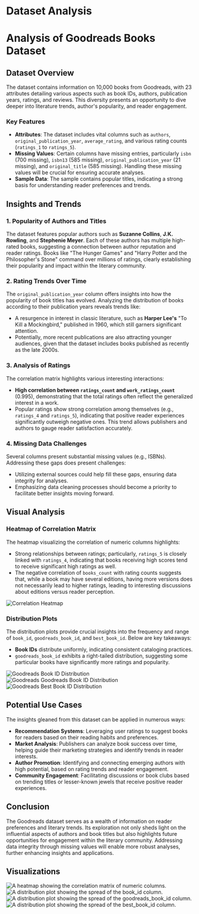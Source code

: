 # Dataset Analysis

# Analysis of Goodreads Books Dataset

## Dataset Overview
The dataset contains information on 10,000 books from Goodreads, with 23 attributes detailing various aspects such as book IDs, authors, publication years, ratings, and reviews. This diversity presents an opportunity to dive deeper into literature trends, author's popularity, and reader engagement.

### Key Features
- **Attributes**: The dataset includes vital columns such as `authors`, `original_publication_year`, `average_rating`, and various rating counts (`ratings_1` to `ratings_5`). 
- **Missing Values**: Certain columns have missing entries, particularly `isbn` (700 missing), `isbn13` (585 missing), `original_publication_year` (21 missing), and `original_title` (585 missing). Handling these missing values will be crucial for ensuring accurate analyses.
- **Sample Data**: The sample contains popular titles, indicating a strong basis for understanding reader preferences and trends.

## Insights and Trends

### 1. Popularity of Authors and Titles
The dataset features popular authors such as **Suzanne Collins**, **J.K. Rowling**, and **Stephenie Meyer**. Each of these authors has multiple high-rated books, suggesting a connection between author reputation and reader ratings. Books like "The Hunger Games" and "Harry Potter and the Philosopher's Stone" command over millions of ratings, clearly establishing their popularity and impact within the literary community.

### 2. Rating Trends Over Time
The `original_publication_year` column offers insights into how the popularity of book titles has evolved. Analyzing the distribution of books according to their publication years reveals trends like:
- A resurgence in interest in classic literature, such as **Harper Lee's** "To Kill a Mockingbird," published in 1960, which still garners significant attention.
- Potentially, more recent publications are also attracting younger audiences, given that the dataset includes books published as recently as the late 2000s.

### 3. Analysis of Ratings
The correlation matrix highlights various interesting interactions:
- **High correlation between `ratings_count` and `work_ratings_count`** (0.995), demonstrating that the total ratings often reflect the generalized interest in a work.
- Popular ratings show strong correlation among themselves (e.g., `ratings_4` and `ratings_5`), indicating that positive reader experiences significantly outweigh negative ones. This trend allows publishers and authors to gauge reader satisfaction accurately.

### 4. Missing Data Challenges
Several columns present substantial missing values (e.g., ISBNs). Addressing these gaps does present challenges:
- Utilizing external sources could help fill these gaps, ensuring data integrity for analyses.
- Emphasizing data cleaning processes should become a priority to facilitate better insights moving forward.

## Visual Analysis
### Heatmap of Correlation Matrix
The heatmap visualizing the correlation of numeric columns highlights:
- Strong relationships between ratings; particularly, `ratings_5` is closely linked with `ratings_4`, indicating that books receiving high scores tend to receive significant high ratings as well.
- The negative correlation of `books_count` with rating counts suggests that, while a book may have several editions, having more versions does not necessarily lead to higher ratings, leading to interesting discussions about editions versus reader perception.

![Correlation Heatmap](goodreads_heatmap.png)

### Distribution Plots
The distribution plots provide crucial insights into the frequency and range of `book_id`, `goodreads_book_id`, and `best_book_id`. Below are key takeaways:
- **Book IDs** distribute uniformly, indicating consistent cataloging practices.
- `goodreads_book_id` exhibits a right-tailed distribution, suggesting some particular books have significantly more ratings and popularity.

![Goodreads Book ID Distribution](goodreads_book_id_distribution.png)  
![Goodreads Goodreads Book ID Distribution](goodreads_goodreads_book_id_distribution.png)  
![Goodreads Best Book ID Distribution](goodreads_best_book_id_distribution.png)

## Potential Use Cases
The insights gleaned from this dataset can be applied in numerous ways:
- **Recommendation Systems**: Leveraging user ratings to suggest books for readers based on their reading habits and preferences.
- **Market Analysis**: Publishers can analyze book success over time, helping guide their marketing strategies and identify trends in reader interests.
- **Author Promotion**: Identifying and connecting emerging authors with high potential, based on rating trends and reader engagement.
- **Community Engagement**: Facilitating discussions or book clubs based on trending titles or lesser-known jewels that receive positive reader experiences.

## Conclusion
The Goodreads dataset serves as a wealth of information on reader preferences and literary trends. Its exploration not only sheds light on the influential aspects of authors and book titles but also highlights future opportunities for engagement within the literary community. Addressing data integrity through missing values will enable more robust analyses, further enhancing insights and applications.

## Visualizations
![A heatmap showing the correlation matrix of numeric columns.](goodreads_heatmap.png)
![A distribution plot showing the spread of the `book_id` column.](goodreads_book_id_distribution.png)
![A distribution plot showing the spread of the `goodreads_book_id` column.](goodreads_goodreads_book_id_distribution.png)
![A distribution plot showing the spread of the `best_book_id` column.](goodreads_best_book_id_distribution.png)
